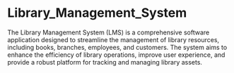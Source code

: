 # Library_Management_System
The Library Management System (LMS) is a comprehensive software application designed to streamline the management of library resources, including books, branches, employees, and customers. The system aims to enhance the efficiency of library operations, improve user experience, and provide a robust platform for tracking and managing library assets.
